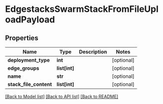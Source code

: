 # EdgestacksSwarmStackFromFileUploadPayload

## Properties
Name | Type | Description | Notes
------------ | ------------- | ------------- | -------------
**deployment_type** | **int** |  | [optional] 
**edge_groups** | **list[int]** |  | [optional] 
**name** | **str** |  | [optional] 
**stack_file_content** | **list[int]** |  | [optional] 

[[Back to Model list]](../README.md#documentation-for-models) [[Back to API list]](../README.md#documentation-for-api-endpoints) [[Back to README]](../README.md)


